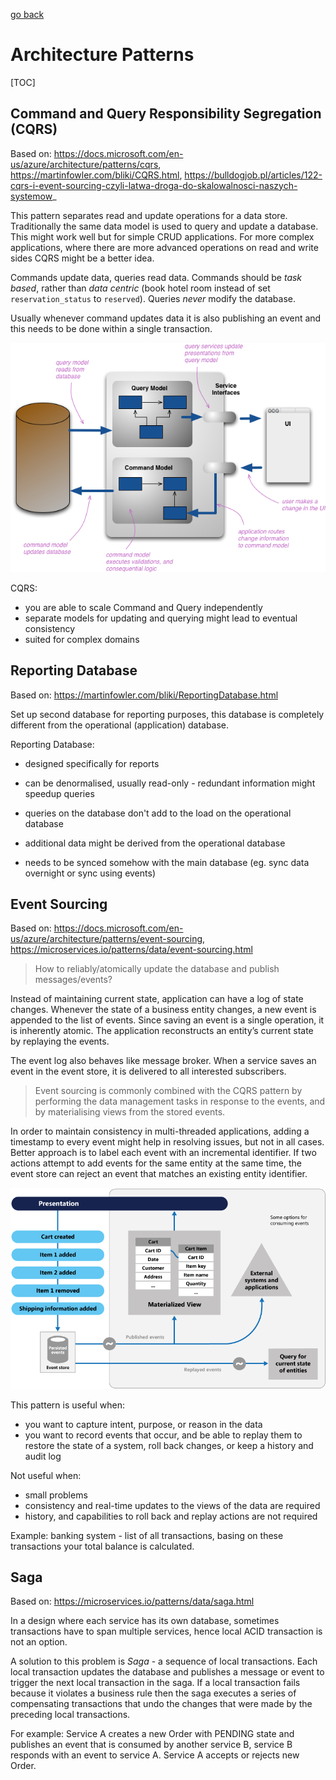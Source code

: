[go back](https://github.com/pkardas/learning)

# Architecture Patterns

[TOC]

## Command and Query Responsibility Segregation (CQRS)

Based on: https://docs.microsoft.com/en-us/azure/architecture/patterns/cqrs, https://martinfowler.com/bliki/CQRS.html, https://bulldogjob.pl/articles/122-cqrs-i-event-sourcing-czyli-latwa-droga-do-skalowalnosci-naszych-systemow_

This pattern separates read and update operations for a data store. Traditionally the same data model is used to query and update a database. This might work well but for simple CRUD applications. For more complex applications, where there are more advanced operations on read and write sides CQRS might be a better idea.

Commands update data, queries read data. Commands should be *task based*, rather than *data centric* (book hotel room instead of set `reservation_status` to `reserved`). Queries *never* modify the database.

Usually whenever command updates data it is also publishing an event and this needs to be done within a single transaction.

![patterns-architecture-cqrs-martin-fowler](../_images/patterns-architecture-cqrs-martin-fowler.png)

CQRS:

- you are able to scale Command and Query independently
- separate models for updating and querying might lead to eventual consistency
- suited for complex domains

## Reporting Database

Based on: https://martinfowler.com/bliki/ReportingDatabase.html

Set up second database for reporting purposes, this database is completely different from the operational (application) database. 

Reporting Database:

- designed specifically for reports

- can be denormalised, usually read-only - redundant information might speedup queries 
- queries on the database don't add to the load on the operational database 
- additional data might be derived from the operational database
- needs to be synced somehow with the main database (eg. sync data overnight or sync using events)

## Event Sourcing

Based on: https://docs.microsoft.com/en-us/azure/architecture/patterns/event-sourcing, https://microservices.io/patterns/data/event-sourcing.html

> How to reliably/atomically update the database and publish messages/events?

Instead of maintaining current state, application can have a log of state changes. Whenever the state of a business entity changes, a new event is appended to the list of events. Since saving an event is a single operation, it is inherently atomic. The application reconstructs an entity’s current state by replaying the events.

The event log also behaves like message broker. When a service saves an event in the event store, it is delivered to all interested subscribers.

> Event sourcing is commonly combined with the CQRS pattern by performing  the data management tasks in response to the events, and by materialising views from the stored events.

In order to maintain consistency in multi-threaded applications, adding a timestamp to every event might help in resolving issues, but not in all cases. Better approach is to label each event with an incremental identifier. If two actions attempt to add events for the same entity at the same time, the event store can reject an event that matches an existing entity identifier.

![patterns-architecture-event-sourcing-overview-microsoft](../_images/patterns-architecture-event-sourcing-overview.png)

This pattern is useful when:

- you want to capture intent, purpose, or reason in the data
- you want to record events that occur, and be able to replay them to  restore the state of a system, roll back changes, or keep a history and  audit log

Not useful when:

- small problems
- consistency and real-time updates to the views of the data are required
- history, and capabilities to roll back and replay actions are not required

Example: banking system - list of all transactions, basing on these transactions your total balance is calculated.

## Saga

Based on: https://microservices.io/patterns/data/saga.html

In a design where each service has its own database, sometimes transactions have to span multiple services, hence local ACID transaction is not an option. 

A solution to this problem is *Saga* - a sequence of local transactions. Each local transaction updates the database and publishes a message or event to trigger the next local transaction in the saga. If a local transaction fails because it violates a business rule then the saga executes a series of compensating transactions that undo the changes that were made by the preceding local transactions.

For example: Service A creates a new Order with PENDING state and publishes an event that is consumed by another service B, service B responds with an event to service A. Service A accepts or rejects new Order.

